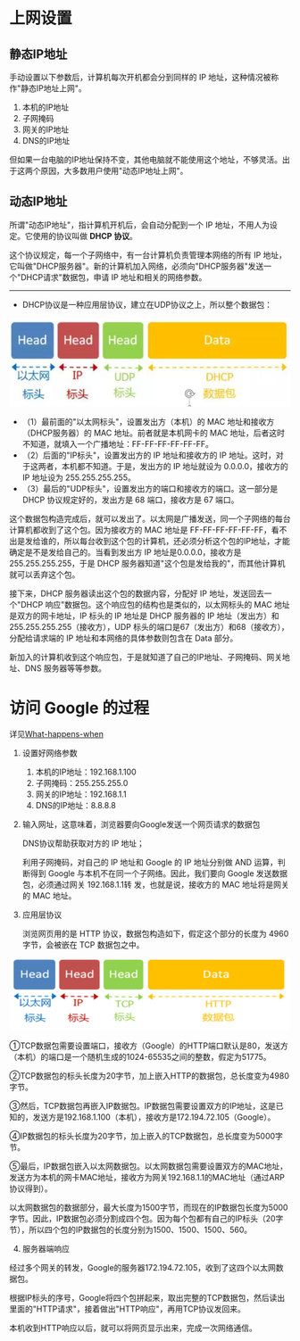 # 上网设置

## 静态IP地址

手动设置以下参数后，计算机每次开机都会分到同样的 IP 地址，这种情况被称作"静态IP地址上网"。

1. 本机的IP地址 
2. 子网掩码
3. 网关的IP地址
4. DNS的IP地址

但如果一台电脑的IP地址保持不变，其他电脑就不能使用这个地址，不够灵活。出于这两个原因，大多数用户使用"动态IP地址上网"。



## 动态IP地址

所谓"动态IP地址"，指计算机开机后，会自动分配到一个 IP 地址，不用人为设定。它使用的协议叫做 **DHCP 协议**。

这个协议规定，每一个子网络中，有一台计算机负责管理本网络的所有 IP 地址，它叫做"DHCP服务器"。新的计算机加入网络，必须向"DHCP服务器"发送一个"DHCP请求"数据包，申请 IP 地址和相关的网络参数。

---

- DHCP协议是一种应用层协议，建立在UDP协议之上，所以整个数据包：

![](../../images/HTTP-DHCP.png)

- （1）最前面的"以太网标头"，设置发出方（本机）的 MAC 地址和接收方（DHCP服务器）的 MAC 地址。前者就是本机网卡的 MAC 地址，后者这时不知道，就填入一个广播地址：FF-FF-FF-FF-FF-FF。
- （2）后面的"IP标头"，设置发出方的 IP 地址和接收方的 IP 地址。这时，对于这两者，本机都不知道。于是，发出方的 IP 地址就设为 0.0.0.0，接收方的 IP 地址设为 255.255.255.255。
- （3）最后的"UDP标头"，设置发出方的端口和接收方的端口。这一部分是 DHCP 协议规定好的，发出方是 68 端口，接收方是 67 端口。

这个数据包构造完成后，就可以发出了。以太网是广播发送，同一个子网络的每台计算机都收到了这个包。因为接收方的 MAC 地址是 FF-FF-FF-FF-FF-FF，看不出是发给谁的，所以每台收到这个包的计算机，还必须分析这个包的IP地址，才能确定是不是发给自己的。当看到发出方 IP 地址是0.0.0.0，接收方是255.255.255.255，于是 DHCP 服务器知道"这个包是发给我的"，而其他计算机就可以丢弃这个包。 

接下来，DHCP 服务器读出这个包的数据内容，分配好 IP 地址，发送回去一个"DHCP 响应"数据包。这个响应包的结构也是类似的，以太网标头的 MAC 地址是双方的网卡地址，IP 标头的 IP 地址是 DHCP 服务器的 IP 地址（发出方）和255.255.255.255（接收方），UDP 标头的端口是67（发出方）和68（接收方），分配给请求端的 IP 地址和本网络的具体参数则包含在 Data 部分。

新加入的计算机收到这个响应包，于是就知道了自己的IP地址、子网掩码、网关地址、DNS 服务器等等参数。



# 访问 Google 的过程

详见[What-happens-when](https://github.com/skyline75489/what-happens-when-zh_CN)

1. 设置好网络参数

   1. 本机的IP地址：192.168.1.100
   2. 子网掩码：255.255.255.0
   3. 网关的IP地址：192.168.1.1
   4. DNS的IP地址：8.8.8.8

2. 输入网址，这意味着，浏览器要向Google发送一个网页请求的数据包

   DNS协议帮助获取对方的 IP 地址；

   利用子网掩码，对自己的 IP 地址和 Google 的 IP 地址分别做 AND 运算，判断得到 Google 与本机不在同一个子网络。因此，我们要向 Google 发送数据包，必须通过网关 192.168.1.1转 发，也就是说，接收方的 MAC 地址将是网关的 MAC 地址。

3. 应用层协议

   浏览网页用的是 HTTP 协议，数据包构造如下，假定这个部分的长度为 4960 字节，会被嵌在 TCP 数据包之中。

![](../../images/HTTP-http.png)

①TCP数据包需要设置端口，接收方（Google）的HTTP端口默认是80，发送方（本机）的端口是一个随机生成的1024-65535之间的整数，假定为51775。

②TCP数据包的标头长度为20字节，加上嵌入HTTP的数据包，总长度变为4980字节。

③然后，TCP数据包再嵌入IP数据包。IP数据包需要设置双方的IP地址，这是已知的，发送方是192.168.1.100（本机），接收方是172.194.72.105（Google）。 

④IP数据包的标头长度为20字节，加上嵌入的TCP数据包，总长度变为5000字节。

⑤最后，IP数据包嵌入以太网数据包。以太网数据包需要设置双方的MAC地址，发送方为本机的网卡MAC地址，接收方为网关192.168.1.1的MAC地址（通过ARP协议得到）。

以太网数据包的数据部分，最大长度为1500字节，而现在的IP数据包长度为5000字节。因此，IP数据包必须分割成四个包。因为每个包都有自己的IP标头（20字节），所以四个包的IP数据包的长度分别为1500、1500、1500、560。

4. 服务器端响应

经过多个网关的转发，Google的服务器172.194.72.105，收到了这四个以太网数据包。

根据IP标头的序号，Google将四个包拼起来，取出完整的TCP数据包，然后读出里面的"HTTP请求"，接着做出"HTTP响应"，再用TCP协议发回来。

本机收到HTTP响应以后，就可以将网页显示出来，完成一次网络通信。

